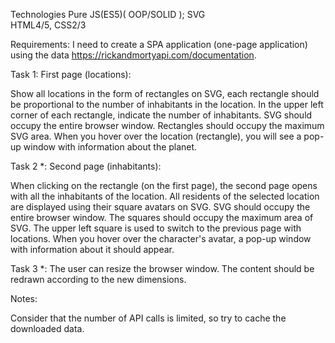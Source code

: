 Technologies
Pure JS(ES5)( OOP/SOLID );
SVG  
HTML4/5, CSS2/3

Requirements:
I need to create a SPA application (one-page application) using the data https://rickandmortyapi.com/documentation.



Task 1: First page (locations):

Show all locations in the form of rectangles on SVG, each rectangle should be proportional to the number of inhabitants in the location. In the upper left corner of each rectangle, indicate the number of inhabitants.
SVG should occupy the entire browser window.
Rectangles should occupy the maximum SVG area.
When you hover over the location (rectangle), you will see a pop-up window with information about the planet.




Task 2 *: Second page (inhabitants):

When clicking on the rectangle (on the first page), the second page opens with all the inhabitants of the location.
All residents of the selected location are displayed using their square avatars on SVG.
SVG should occupy the entire browser window.
The squares should occupy the maximum area of SVG.
The upper left square is used to switch to the previous page with locations.
When you hover over the character's avatar, a pop-up window with information about it should appear.


Task 3 *: The user can resize the browser window. The content should be redrawn according to the new dimensions.

Notes:

Consider that the number of API calls is limited, so try to cache the downloaded data.
